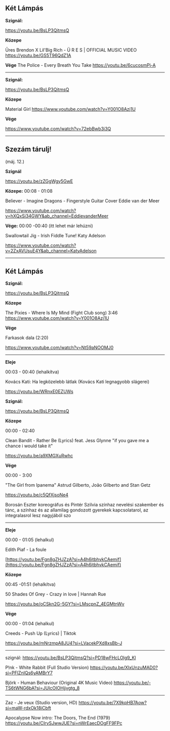 ## Két Lámpás

**Szignál:**

https://youtu.be/BsLP3QitmsQ

**Közepe**

Ūres Brendon X Lil'Big Rich - Ü R E S | OFFICIAL MUSIC VIDEO
https://youtu.be/GS5T96QdZ1A

**Vége**
The Police - Every Breath You Take
https://youtu.be/6cucosmPj-A

---------------------------------------------------------------------

**Szignál:**

https://youtu.be/BsLP3QitmsQ

**Közepe**

Material Girl
https://www.youtube.com/watch?v=Y001O8Azj1U

**Vége**

https://www.youtube.com/watch?v=72ebBwb3i3Q

-----------------------------------------------------------------



## Szezám tárulj!
(máj. 12.)

**Szignál**

https://youtu.be/zZGgWgy5GwE

**Közepe:**
00:08 - 01:08 

Believer - Imagine Dragons - Fingerstyle Guitar Cover  Eddie van der Meer

https://www.youtube.com/watch?v=hXQxSi34GWY&ab_channel=EddievanderMeer

**Vége:**
00:00 -00:40 (itt lehet már lehúzni)

Swallowtail Jig - Irish Fiddle Tune! Katy Adelson

https://www.youtube.com/watch?v=2ZxAVUsuE4Y&ab_channel=KatyAdelson



-----------------------------------------------------------------
## Két Lámpás

**Szignál:**

https://youtu.be/BsLP3QitmsQ

**Közepe**

The Pixies - Where Is My Mind (Fight Club song) 3:46
https://www.youtube.com/watch?v=Y001O8Azj1U

**Vége**

Farkasok dala (2:20)

https://www.youtube.com/watch?v=Nt59aNOOMJ0

--------------------------------------------------------------
**Eleje**

00:03 - 00:40 (lehalkítva)

Kovács Kati: Ha legközelebb látlak (Kovács Kati legnagyobb slágerei)

https://youtu.be/WRnxE0EZUWs

**Szignál:**

https://youtu.be/BsLP3QitmsQ

**Közepe**

00:00 - 02:40

Clean Bandit - Rather Be (Lyrics) feat. Jess Glynne "if you gave me a chance i would take it"

https://youtu.be/a9XMGXuRwhc

**Vége**

00:00 - 3:00

"The Girl from Ipanema" Astrud Gilberto, João Gilberto and Stan Getz

https://youtu.be/c5QfXjsoNe4

Borosán Eszter koreográfus és Pintér Szilvia színhaz nevelési szakember és tánc, a színhaz és az allamilag gondozott gyerekek kapcsolatarol, az integralasrol lesz nagyjából szo

-------------------------------------------

**Eleje**

00:00 - 01:05 (lehalkul)

Edith Piaf - La foule

[https://youtu.be/Fgn8gZHJZzA?si=A4h6itbhvkCAemif](https://youtu.be/Fgn8gZHJZzA?si=A4h6itbhvkCAemif)


**Közepe**

00:45 -01:51 (lehalkítva)

50 Shades Of Grey - Crazy in love | Hannah Rue

https://youtu.be/oCSkn2G-5GY?si=LMscpnZ_4EGMtnWv


**Vége**

00:00 - 01:04 (lehalkul)

Creeds - Push Up (Lyrics) | Tiktok

https://youtu.be/mNrzmpA8JU4?si=LVacekPXd8xsBb-J




-------------------------------------------
szignál:
https://youtu.be/BsLP3QitmsQ?si=PD18wFHcLOlg9_Kl

P!nk - White Rabbit (Full Studio Version)
https://youtu.be/XlxUnzuMAD0?si=PFlZnIQs6yAMBrY7

Björk - Human Behaviour (Original 4K Music Video) 
https://youtu.be/-TS6tWNG6bA?si=JUIcOIOHjjvgtg_8

----------------

Zaz - Je veux (Studio version, HD)
https://youtu.be/7X9kpHB7Aow?si=maW-rdxOk18iCbft

Apocalypse Now intro: The Doors, The End {1979}
https://youtu.be/CIrvSJwwJUE?si=nWrEaecDOgFF9FPc

